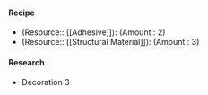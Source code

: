 #### Recipe
- (Resource:: [[Adhesive]]): (Amount:: 2)
- (Resource:: [[Structural Material]]): (Amount:: 3)

#### Research
- Decoration 3